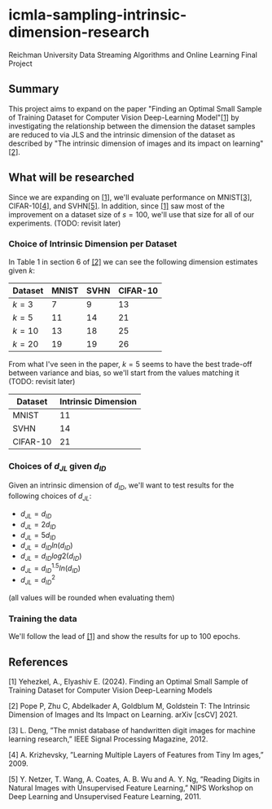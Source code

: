 # icmla-sampling-intrinsic-dimension-research
Reichman University Data Streaming Algorithms and Online Learning Final Project

## Summary
This project aims to expand on the paper
"Finding an Optimal Small Sample of Training Dataset for Computer Vision Deep-Learning Model"[[1]](#1)
by investigating the relationship between the dimension the dataset samples are reduced to via JLS
and the intrinsic dimension of the dataset as described by
"The intrinsic dimension of images and its impact on learning"[[2]](#2).

## What will be researched
Since we are expanding on [[1]](#1), we'll evaluate performance on MNIST[[3]](#3), CIFAR-10[[4]](#4), and SVHN[[5]](#5).
In addition, since [[1]](#1) saw most of the improvement on a dataset size of $s=100$, we'll use that size for all of our experiments.
(TODO: revisit later)

### Choice of Intrinsic Dimension per Dataset
In Table 1 in section 6 of [[2]](#2) we can see the following dimension estimates given $k$:

| Dataset  | MNIST | SVHN | CIFAR-10 |
|----------|-------|------|----------|
| $k = 3$  | 7     | 9    | 13       |
| $k = 5$  | 11    | 14   | 21       |
| $k = 10$ | 13    | 18   | 25       |
| $k = 20$ | 19    | 19   | 26       |

From what I've seen in the paper, $k=5$ seems to have the best trade-off between variance and bias,
so we'll start from the values matching it (TODO: revisit later)

| Dataset  | Intrinsic Dimension |
|----------|---------------------|
| MNIST    | 11                  |
| SVHN     | 14                  |
| CIFAR-10 | 21                  |

### Choices of $d_{JL}$ given $d_{ID}$
Given an intrinsic dimension of $d_{ID}$,
we'll want to test results for the following choices of $d_{JL}$:
* $d_{JL} = d_{ID}$
* $d_{JL} = 2d_{ID}$
* $d_{JL} = 5d_{ID}$
* $d_{JL} = d_{ID}ln\left(d_{ID}\right)$
* $d_{JL} = d_{ID}log2\left(d_{ID}\right)$
* $d_{JL} = d_{ID}^{1.5}ln\left(d_{ID}\right)$
* $d_{JL} = d_{ID}^2$

(all values will be rounded when evaluating them)

### Training the data
We'll follow the lead of [[1]](#1) and show the results for up to 100 epochs.


## References
<a id="1">[1]</a> Yehezkel, A.,  Elyashiv E. (2024).
Finding an Optimal Small Sample of Training Dataset for Computer Vision Deep-Learning Models

<a id="2">[2]</a> Pope P, Zhu C, Abdelkader A, Goldblum M, Goldstein T: The Intrinsic Dimension of 
Images and Its Impact on Learning. arXiv \[csCV\] 2021.

<a id="2">[3]</a>  L. Deng, ”The mnist database of handwritten digit images for machine
 learning research,” IEEE Signal Processing Magazine, 2012.

<a id="2">[4]</a> A. Krizhevsky, ”Learning Multiple Layers of Features from Tiny Im
ages,” 2009.

<a id="2">[5]</a> Y. Netzer, T. Wang, A. Coates, A. B. Wu and A. Y. Ng, ”Reading
 Digits in Natural Images with Unsupervised Feature Learning,” NIPS
 Workshop on Deep Learning and Unsupervised Feature Learning, 2011.